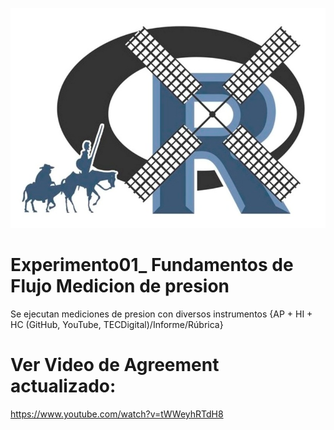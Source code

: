 ![alt test](/R.jpg)

# Experimento01_ Fundamentos de Flujo Medicion de presion
Se ejecutan mediciones de presion con diversos instrumentos {AP + HI + HC (GitHub, YouTube, TECDigital)/Informe/Rúbrica}

# Ver Video de Agreement actualizado:

https://www.youtube.com/watch?v=tWWeyhRTdH8


